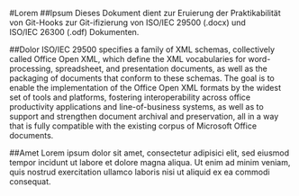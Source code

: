 #Lorem
##Ipsum
Dieses Dokument dient zur Eruierung der Praktikabilität von Git-Hooks zur Git-ifizierung von ISO/IEC 29500 (.docx) und ISO/IEC 26300 (.odf) Dokumenten.

##Dolor
ISO/IEC 29500 specifies a family of XML schemas, collectively called Office Open XML, which define the XML vocabularies for word-processing, spreadsheet, and presentation documents, as well as the packaging of documents that conform to these schemas. 
The goal is to enable the implementation of the Office Open XML formats by the widest set of tools and platforms, fostering interoperability across office productivity applications and line-of-business systems, as well as to support and strengthen document archival and preservation, all in a way that is fully compatible with the existing corpus of Microsoft Office documents. 

##Amet
Lorem ipsum dolor sit amet, consectetur adipisici elit, sed eiusmod tempor incidunt ut labore et dolore magna aliqua. Ut enim ad minim veniam, quis nostrud exercitation ullamco laboris nisi ut aliquid ex ea commodi consequat.
